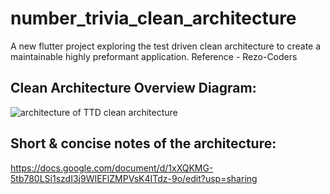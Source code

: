 # number_trivia_clean_architecture

A new flutter project exploring the test driven clean architecture to create a maintainable highly preformant application. 
Reference - Rezo-Coders

## Clean Architecture Overview Diagram:
![architecture of TTD clean architecture](https://user-images.githubusercontent.com/51785772/223683066-d5f3b170-9d53-43f2-a23d-0db4a9c5912c.PNG)

## Short & concise notes of the architecture:
https://docs.google.com/document/d/1xXQKMG-5tb780LSi1szdI3j9WIEFlZMPVsK4ITdz-9o/edit?usp=sharing
